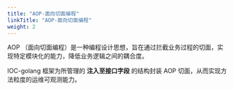 ```yaml
---
title: "AOP-面向切面编程"
linkTitle: "AOP-面向切面编程"
weight: 2
---
```


AOP （面向切面编程）是一种编程设计思想，旨在通过拦截业务过程的切面，实现特定模块化的能力，降低业务逻辑之间的耦合度。

IOC-golang 框架为所管理的 **注入至接口字段** 的结构封装 AOP 切面，从而实现方法粒度的运维可观测能力。

